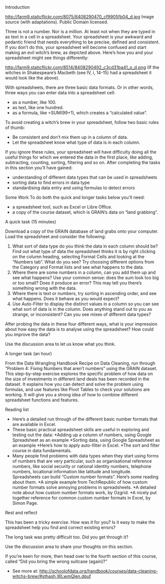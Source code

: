 Introduction

http://farm9.staticflickr.com/8075/8408290470_cf9905fb04_d.jpg
Image source (with adaptations). Public Domain licensed.

Three is not a number. Nor is a million. At least not when they are typed in as text in a cell in a spreadsheet. Your spreadsheet is your awkward and pedantic friend that needs everything to be precise, defined and consistent. If you don’t do this, your spreadsheet will become confused and start making an evil witch’s brew, as depicted above. Here’s how you and your spreadsheet might see things differently:

http://farm9.staticflickr.com/8514/8408290492_c3cd31ba41_o_d.png
(If the witches in Shakespeare’s Macbeth (see IV, i, 14-15) had a spreadsheet it would look like the above).

With spreadsheets, there are three basic data formats. Or in other words, three ways you can enter data into a spreadsheet cell:

- as a number, like 100.
- as text, like one hundred.
- as a formula, like =SUM(99+1), which creates a “calculated value”.

To avoid creating a witch’s brew in your spreadsheet, follow two basic rules of thumb:

- Be consistent and don’t mix them up in a column of data.
- Let the spreadsheet know what type of data is in each column.

If you ignore these rules, your spreadsheet will have difficulty doing all the useful things for which we entered the data in the first place, like adding, subtracting, counting, sorting, filtering and so on. After completing the tasks in this section you’ll have gained:

- understanding of different data types that can be used in spreadsheets
- sorting data to find errors in data type
- standardising data entry and using formulas to detect errors

Some Work
To do both the quick and longer tasks below you’ll need:

- a spreadsheet tool, such as Excel or Libre Office.
- a copy of the course dataset, which is GRAIN’s data on “land grabbing”.

A quick task (15 minutes)

Download a copy of the GRAIN database of land grabs onto your computer. Load the spreadsheet and consider the following:

1. What sort of data type do you think the data in each column should be? Find out what type of data the spreadsheet thinks it is by right clicking on the column heading, selecting Format Cells and looking at the “Numbers tab”. What do you see? Try choosing different options from the Category and Format lists and see what happens to the data.
2. Where there are some numbers in a column, can you add them up and see what happens? Use your common sense: does the sum look too big or too small? Does it produce an error? This may tell you there’s something wrong with the data.
3. Where there is text or numbers, try sorting in ascending order, and see what happens. Does it behave as you would expect?
4. Use Auto-Filter to display the distinct values in a column so you can see what sort of data is in the column. Does anything stand out to you as strange, or inconsistent? Can you see mixes of different data types?

After probing the data in these four different ways, what is your impression about how easy the data is to analyse using the spreadsheet? How could you improve the data?

Use the discussion area to let us know what you think.

A longer task (an hour)

From the Data Wrangling Handbook Recipe on Data Cleaning, run through “Problem 4: Fixing Numbers that aren’t numbers” using the GRAIN dataset. This step-by-step exercise explores the specific problem of how data on the size of investments in different land deals has been recorded in the dataset. It explains how you can detect and solve the problem using formulas, and use features like Pivot Tables to check your solutions are working. It will give you a strong idea of how to combine different spreadsheet functions and features.

Reading list

- Here’s a detailed run through of the different basic number formats that are available in Excel.
- These basic practical spreadsheet skills are useful in exploring and testing out the data:
*Adding up a column of numbers, using Google Spreadsheet as an example
*Sorting data, using Google Spreadsheet as an example
*Here’s how to apply auto-filter in Excel.
*The sort and filter course in data fundamentals.
- Many people find problems with data types when they start using forms of numbers that are very particular, such as organisational reference numbers, like social security or national identity numbers, telephone numbers, locational information like latitude and longitude. Spreadsheets can build “Custom number formats”. Here’s some reading about them.
*A simple example from TechRepublic of how custom number formats solve annoying problems in spreadsheets.
*A detailed note about how custom number formats work, by Ozgrid.
*A nicely put together reference for common custom number formats in Excel, by Simon Page.

Rest and reflect

This has been a tricky exercise. How was it for you? Is it easy to make the spreadsheet help you find and correct existing errors?

The long task was pretty difficult too. Did you get through it?

Use the discussion area to share your thoughts on this section.

If you’re keen for more, then head over to the fourth section of this course, called “Did you bring the wrong suitcase (again)?”

- See more at: http://schoolofdata.org/handbook/courses/data-cleaning-witchs-brew/#sthash.WLwmQlen.dpuf
